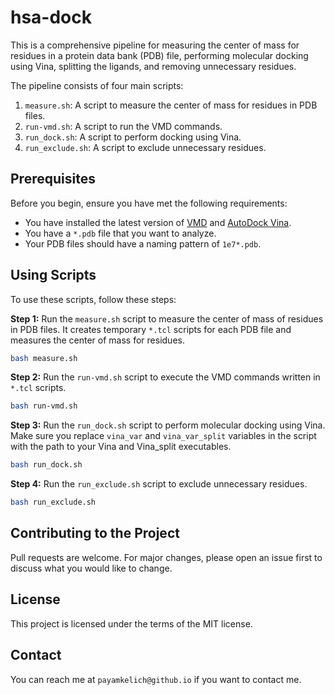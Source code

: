 # hsa-dock

This is a comprehensive pipeline for measuring the center of mass for residues in a protein data bank (PDB) file, performing molecular docking using Vina, splitting the ligands, and removing unnecessary residues.

The pipeline consists of four main scripts:

1. `measure.sh`: A script to measure the center of mass for residues in PDB files.
2. `run-vmd.sh`: A script to run the VMD commands.
3. `run_dock.sh`: A script to perform docking using Vina.
4. `run_exclude.sh`: A script to exclude unnecessary residues.

## Prerequisites

Before you begin, ensure you have met the following requirements:

* You have installed the latest version of [VMD](https://www.ks.uiuc.edu/Research/vmd/) and [AutoDock Vina](http://vina.scripps.edu/).
* You have a `*.pdb` file that you want to analyze.
* Your PDB files should have a naming pattern of `1e7*.pdb`.

## Using Scripts

To use these scripts, follow these steps:

**Step 1:** Run the `measure.sh` script to measure the center of mass of residues in PDB files. It creates temporary `*.tcl` scripts for each PDB file and measures the center of mass for residues.

```bash
bash measure.sh
```

**Step 2:** Run the `run-vmd.sh` script to execute the VMD commands written in `*.tcl` scripts.

```bash
bash run-vmd.sh
```
**Step 3:** Run the `run_dock.sh` script to perform molecular docking using Vina. Make sure you replace `vina_var` and `vina_var_split` variables in the script with the path to your Vina and Vina_split executables.

```bash
bash run_dock.sh
```
**Step 4:** Run the `run_exclude.sh` script to exclude unnecessary residues.

```bash
bash run_exclude.sh
```

## Contributing to the Project

Pull requests are welcome. For major changes, please open an issue first to discuss what you would like to change.

## License

This project is licensed under the terms of the MIT license.

## Contact

You can reach me at `payamkelich@github.io` if you want to contact me.

